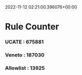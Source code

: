 2022-11-12 02:21:00.396076+00:00
# Rule Counter 
 ### UCATE : 675881

 ### Veneto : 187030

 ### Allowlist : 13925